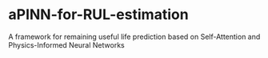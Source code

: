 # aPINN-for-RUL-estimation
A framework for remaining useful life prediction based on Self-Attention and Physics-Informed Neural Networks
